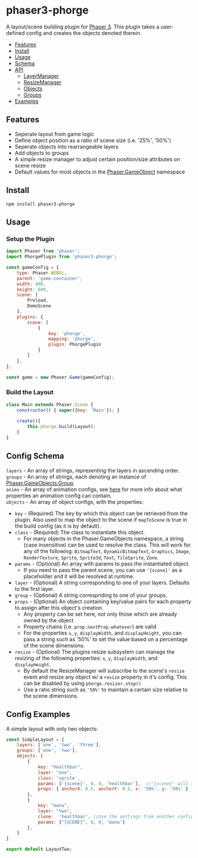 # phaser3-phorge
A layout/scene building plugin for [Phaser 3](https://photonstorm.github.io/phaser3-docs/index.html). This plugin takes a user-defined config and creates the objects denoted therein.

 - [Features](#features) <br/>
 - [Install](#install) <br/>
 - [Usage](#usage)
 - [Schema](#schema)
 - [API](#api)
    - [LayerManager](#layermanager)
    - [ResizeManager](#resizemanager)
    - [Objects](#objects)
    - [Groups](#groups)
 - [Examples](#examples)

<a><a name="features" />
## Features
  - Seperate layout from game logic
  - Define object position as a ratio of scene size (i.e. '25%', '50%')
  - Seperate objects into rearrangeable layers
  - Add objects to groups
  - A simple resize manager to adjust certain position/size attributes on scene resize
  - Default values for most objects in the [Phaser.GameObject](https://photonstorm.github.io/phaser3-docs/Phaser.GameObjects.html) namespace
  
<a><a name="install" />
## Install
`npm install phaser3-phorge`

<a><a name="usage" />
## Usage 

### Setup the Plugin
```javascript
import Phaser from 'phaser';
import PhorgePlugin from 'phaser3-phorge';

const gameConfig = {
    type: Phaser.WEBGL,
    parent: 'game-container',
    width: 400,
    height: 600,
    scene: [
        Preload,
        DemoScene
    ],
    plugins: {
        scene: [
            { 
                key: 'phorge', 
                mapping: 'phorge',
                plugin: PhorgePlugin
            }
        ]
    },
};

const game = new Phaser.Game(gameConfig);
```

### Build the Layout
```javascript
class Main extends Phaser.Scene {
    constructor() { super({key: 'Main'}); }
  
    create(){
        this.phorge.build(Layout);
    }
}

```
<a><a name="schema" />  
## Config Schema

`layers` - An array of strings, representing the layers in ascending order. <br/>
`groups` - An array of strings, each denoting an instance of [Phaser.GameObjects.Group](https://photonstorm.github.io/phaser3-docs/Phaser.GameObjects.Group.html). <br/>
`anims` - An array of animation configs, see [here](https://photonstorm.github.io/phaser3-docs/Phaser.Animations.Animation.html) for more info about what properties an animation config can contain. <br/>
`objects` - An array of object configs, with the properties: <br/>
  + `key` - (Required) The key by which this object can be retrieved from the plugin. Also used to map the object to the scene if `mapToScene` is true in the build config (as it is by default).
  + `class` - (Required) The class to instantiate this object. 
    - For many objects in the Phaser.GameObjects namespace, a string (case insensitive) can be used to resolve the class. This will work for any of the following: `BitmapText`, `DynamicBitmapText`, `Graphics`, `Image`, `RenderTexture`, `Sprite`, `Sprite3d`, `Text`, `TileSprite`, `Zone`.
  + `params` - (Optional) An array with params to pass the instantiated object. 
    - If you need to pass the parent scene, you can use `'{scene}'` as a placeholder and it will be resolved at runtime.
  + `layer` - (Optional) A string corresponding to one of your layers. Defaults to the first layer.
  + `group` - (Optional) A string correspnding to one of your groups.
  + `props` - (Optional) An object containing key/value pairs for each property to assign after this object's creation. 
    - Any property can be set here, not only those which are already owned by the object
    - Property chains (i.e. `prop.nextProp.whatever`) are valid
    - For the properties `x`, `y`, `displayWidth`, and `displayHeight`, you can pass a string such as '50%' to set the value based on a percentage of the scene dimensions. 
 + `resize` - (Optional) The plugins resize subsystem can manage the resizing of the following properties: `x`, `y`, `displayWidth`, and `displayHeight`.
    - By default the ResizeManager will subscribe to the scene's `resize` event and resize any object w/ a `resize` property in it's config. This can be disabled by using `phorge.resizer.stop()`
    - Use a ratio string such as `'50%'` to maintain a certain size relative to the scene dimensions.
    

<a><a name="examples" />
## Config Examples

A simple layout with only two objects:
```javascript
const SimpleLayout = {
    layers: ['one', 'two', 'three'],
    groups: ['one', 'two'],
    objects: [
        {
            key: "healthbar",
            layer: "one",
            class: 'sprite',
            params: ['{scene}', 0, 0, 'healthbar'],  //'{scene}' will resolve to the current scene
            props: { anchorX: 0.5, anchorY: 0.5, x: '50%', y: '50%' }
        },
        {
            key: "mana",
            layer: "two",
            clone:  'healthbar', //Use the settings from another config
            params: ["{SCENE}", 0, 0, 'mana']
        },
    ]
}

export default LayoutTwo;
```
